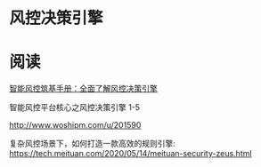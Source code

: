 # 风控决策引擎



# 阅读

[智能风控筑基手册：全面了解风控决策引擎](https://zhuanlan.zhihu.com/p/122996523)

智能风控平台核心之风控决策引擎 1-5

http://www.woshipm.com/u/201590

复杂风控场景下，如何打造一款高效的规则引擎: https://tech.meituan.com/2020/05/14/meituan-security-zeus.html


